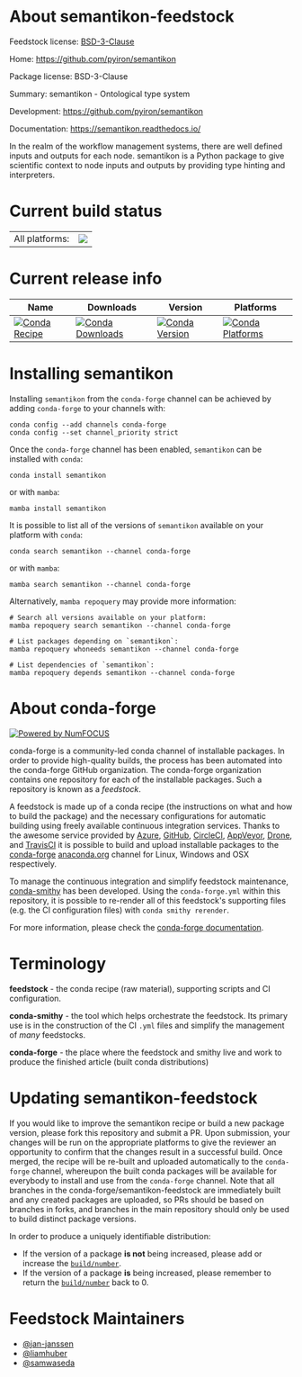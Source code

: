About semantikon-feedstock
==========================

Feedstock license: [BSD-3-Clause](https://github.com/conda-forge/semantikon-feedstock/blob/main/LICENSE.txt)

Home: https://github.com/pyiron/semantikon

Package license: BSD-3-Clause

Summary: semantikon - Ontological type system

Development: https://github.com/pyiron/semantikon

Documentation: https://semantikon.readthedocs.io/

In the realm of the workflow management systems, there are well defined inputs and outputs for each node. semantikon is a Python package to give scientific context to node inputs and outputs by providing type hinting and interpreters.


Current build status
====================


<table><tr><td>All platforms:</td>
    <td>
      <a href="https://dev.azure.com/conda-forge/feedstock-builds/_build/latest?definitionId=24496&branchName=main">
        <img src="https://dev.azure.com/conda-forge/feedstock-builds/_apis/build/status/semantikon-feedstock?branchName=main">
      </a>
    </td>
  </tr>
</table>

Current release info
====================

| Name | Downloads | Version | Platforms |
| --- | --- | --- | --- |
| [![Conda Recipe](https://img.shields.io/badge/recipe-semantikon-green.svg)](https://anaconda.org/conda-forge/semantikon) | [![Conda Downloads](https://img.shields.io/conda/dn/conda-forge/semantikon.svg)](https://anaconda.org/conda-forge/semantikon) | [![Conda Version](https://img.shields.io/conda/vn/conda-forge/semantikon.svg)](https://anaconda.org/conda-forge/semantikon) | [![Conda Platforms](https://img.shields.io/conda/pn/conda-forge/semantikon.svg)](https://anaconda.org/conda-forge/semantikon) |

Installing semantikon
=====================

Installing `semantikon` from the `conda-forge` channel can be achieved by adding `conda-forge` to your channels with:

```
conda config --add channels conda-forge
conda config --set channel_priority strict
```

Once the `conda-forge` channel has been enabled, `semantikon` can be installed with `conda`:

```
conda install semantikon
```

or with `mamba`:

```
mamba install semantikon
```

It is possible to list all of the versions of `semantikon` available on your platform with `conda`:

```
conda search semantikon --channel conda-forge
```

or with `mamba`:

```
mamba search semantikon --channel conda-forge
```

Alternatively, `mamba repoquery` may provide more information:

```
# Search all versions available on your platform:
mamba repoquery search semantikon --channel conda-forge

# List packages depending on `semantikon`:
mamba repoquery whoneeds semantikon --channel conda-forge

# List dependencies of `semantikon`:
mamba repoquery depends semantikon --channel conda-forge
```


About conda-forge
=================

[![Powered by
NumFOCUS](https://img.shields.io/badge/powered%20by-NumFOCUS-orange.svg?style=flat&colorA=E1523D&colorB=007D8A)](https://numfocus.org)

conda-forge is a community-led conda channel of installable packages.
In order to provide high-quality builds, the process has been automated into the
conda-forge GitHub organization. The conda-forge organization contains one repository
for each of the installable packages. Such a repository is known as a *feedstock*.

A feedstock is made up of a conda recipe (the instructions on what and how to build
the package) and the necessary configurations for automatic building using freely
available continuous integration services. Thanks to the awesome service provided by
[Azure](https://azure.microsoft.com/en-us/services/devops/), [GitHub](https://github.com/),
[CircleCI](https://circleci.com/), [AppVeyor](https://www.appveyor.com/),
[Drone](https://cloud.drone.io/welcome), and [TravisCI](https://travis-ci.com/)
it is possible to build and upload installable packages to the
[conda-forge](https://anaconda.org/conda-forge) [anaconda.org](https://anaconda.org/)
channel for Linux, Windows and OSX respectively.

To manage the continuous integration and simplify feedstock maintenance,
[conda-smithy](https://github.com/conda-forge/conda-smithy) has been developed.
Using the ``conda-forge.yml`` within this repository, it is possible to re-render all of
this feedstock's supporting files (e.g. the CI configuration files) with ``conda smithy rerender``.

For more information, please check the [conda-forge documentation](https://conda-forge.org/docs/).

Terminology
===========

**feedstock** - the conda recipe (raw material), supporting scripts and CI configuration.

**conda-smithy** - the tool which helps orchestrate the feedstock.
                   Its primary use is in the construction of the CI ``.yml`` files
                   and simplify the management of *many* feedstocks.

**conda-forge** - the place where the feedstock and smithy live and work to
                  produce the finished article (built conda distributions)


Updating semantikon-feedstock
=============================

If you would like to improve the semantikon recipe or build a new
package version, please fork this repository and submit a PR. Upon submission,
your changes will be run on the appropriate platforms to give the reviewer an
opportunity to confirm that the changes result in a successful build. Once
merged, the recipe will be re-built and uploaded automatically to the
`conda-forge` channel, whereupon the built conda packages will be available for
everybody to install and use from the `conda-forge` channel.
Note that all branches in the conda-forge/semantikon-feedstock are
immediately built and any created packages are uploaded, so PRs should be based
on branches in forks, and branches in the main repository should only be used to
build distinct package versions.

In order to produce a uniquely identifiable distribution:
 * If the version of a package **is not** being increased, please add or increase
   the [``build/number``](https://docs.conda.io/projects/conda-build/en/latest/resources/define-metadata.html#build-number-and-string).
 * If the version of a package **is** being increased, please remember to return
   the [``build/number``](https://docs.conda.io/projects/conda-build/en/latest/resources/define-metadata.html#build-number-and-string)
   back to 0.

Feedstock Maintainers
=====================

* [@jan-janssen](https://github.com/jan-janssen/)
* [@liamhuber](https://github.com/liamhuber/)
* [@samwaseda](https://github.com/samwaseda/)


<!-- dummy commit to enable rerendering -->

